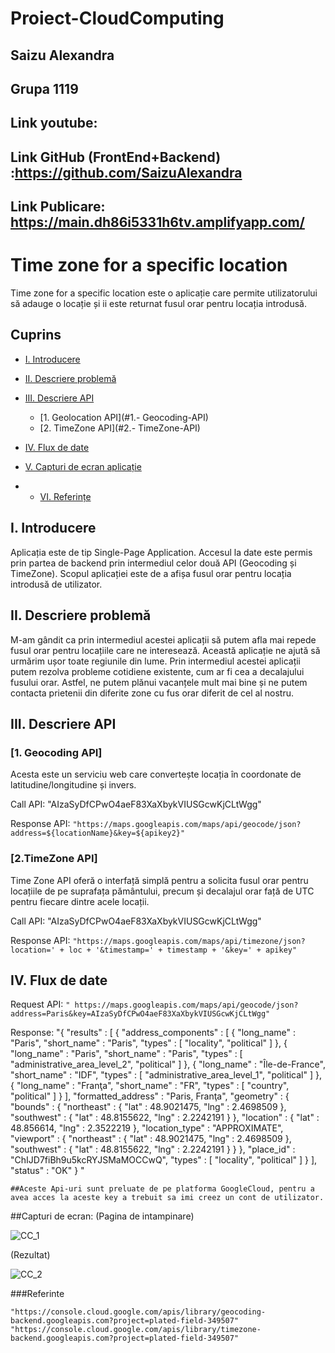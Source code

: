 # Proiect-CloudComputing

## Saizu Alexandra
## Grupa 1119
## Link youtube:
## Link GitHub (FrontEnd+Backend) :https://github.com/SaizuAlexandra
## Link Publicare: https://main.dh86i5331h6tv.amplifyapp.com/

# **Time zone for a specific location**
Time zone for a specific location este o aplicație care permite utilizatorului să adauge o locație și ii este returnat fusul orar pentru locația introdusă.


## **Cuprins**
* [I. Introducere](#I.-Introducere)
* [II. Descriere problemă](#II.-Descriere-problemă)
* [III. Descriere API](#III.-Descriere-API)
    * [1. Geolocation API](#1.- Geocoding-API)
    * [2. TimeZone API](#2.- TimeZone-API)
* [IV. Flux de date](#IV.-Flux-de-date)
   
* [V. Capturi de ecran aplicație](#V.-Capturi-de-ecran-aplicație)
* * [VI. Referințe](#V.-Referințe)


## **I. Introducere**
Aplicația este de tip Single-Page Application. Accesul la date este permis prin partea de backend prin intermediul celor două API (Geocoding și TimeZone). Scopul aplicației este de a afișa fusul orar pentru locația introdusă de utilizator.

## **II. Descriere problemă**
M-am gândit ca prin intermediul acestei aplicații să putem afla mai repede fusul orar pentru locațiile care ne interesează. Această aplicație ne ajută să urmărim ușor toate regiunile din lume. Prin intermediul acestei aplicații putem rezolva probleme cotidiene existente, cum ar fi cea a decalajului fusului orar. Astfel, ne putem plănui vacanțele mult mai bine și ne putem contacta prietenii din diferite zone cu fus orar diferit de cel al nostru.

## **III. Descriere API**

### [**1. Geocoding API**]

Acesta este un serviciu web care convertește locația în coordonate de latitudine/longitudine și invers. 

Call API: "AIzaSyDfCPwO4aeF83XaXbykVIUSGcwKjCLtWgg"
 
Response API: `"https://maps.googleapis.com/maps/api/geocode/json?address=${locationName}&key=${apikey2}"`

### [**2.TimeZone API**]

Time Zone API oferă o interfață simplă pentru a solicita fusul orar pentru locațiile de pe suprafața pământului, precum și decalajul orar față de UTC pentru fiecare dintre acele locații. 

Call API: "AIzaSyDfCPwO4aeF83XaXbykVIUSGcwKjCLtWgg"

Response API: `"https://maps.googleapis.com/maps/api/timezone/json?location=' + loc + '&timestamp=' + timestamp + '&key=' + apikey"`

## **IV. Flux de date**

Request API: `" https://maps.googleapis.com/maps/api/geocode/json?address=Paris&key=AIzaSyDfCPwO4aeF83XaXbykVIUSGcwKjCLtWgg"`

Response: "{
   "results" : [
      {
         "address_components" : [
            {
               "long_name" : "Paris",
               "short_name" : "Paris",
               "types" : [ "locality", "political" ]
            },
            {
               "long_name" : "Paris",
               "short_name" : "Paris",
               "types" : [ "administrative_area_level_2", "political" ]
            },
            {
               "long_name" : "Île-de-France",
               "short_name" : "IDF",
               "types" : [ "administrative_area_level_1", "political" ]
            },
            {
               "long_name" : "Franţa",
               "short_name" : "FR",
               "types" : [ "country", "political" ]
            }
         ],
         "formatted_address" : "Paris, Franţa",
         "geometry" : {
            "bounds" : {
               "northeast" : {
                  "lat" : 48.9021475,
                  "lng" : 2.4698509
               },
               "southwest" : {
                  "lat" : 48.8155622,
                  "lng" : 2.2242191
               }
            },
            "location" : {
               "lat" : 48.856614,
               "lng" : 2.3522219
            },
            "location_type" : "APPROXIMATE",
            "viewport" : {
               "northeast" : {
                  "lat" : 48.9021475,
                  "lng" : 2.4698509
               },
               "southwest" : {
                  "lat" : 48.8155622,
                  "lng" : 2.2242191
               }
            }
         },
         "place_id" : "ChIJD7fiBh9u5kcRYJSMaMOCCwQ",
         "types" : [ "locality", "political" ]
      }
   ],
   "status" : "OK"
}
"


	##Aceste Api-uri sunt preluate de pe platforma GoogleCloud, pentru a avea acces la aceste key a trebuit sa imi creez un cont de utilizator.

##Capturi de ecran:
(Pagina de intampinare)
  
![CC_1](https://user-images.githubusercontent.com/105069983/168489202-2ce51924-ddae-449e-8199-e6490f34be81.png)

(Rezultat)
 
![CC_2](https://user-images.githubusercontent.com/105069983/168489235-a5537ac9-1895-4390-a5b0-cff3d6c8a0e4.png)

###Referinte

`"https://console.cloud.google.com/apis/library/geocoding-backend.googleapis.com?project=plated-field-349507"`
`"https://console.cloud.google.com/apis/library/timezone-backend.googleapis.com?project=plated-field-349507"`



